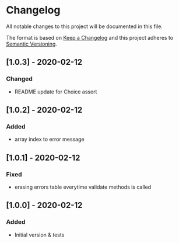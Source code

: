 # Changelog
All notable changes to this project will be documented in this file.

The format is based on [Keep a Changelog](http://keepachangelog.com/en/1.0.0/)
and this project adheres to [Semantic Versioning](http://semver.org/spec/v2.0.0.html).

## [1.0.3] - 2020-02-12
### Changed
- README update for Choice assert

## [1.0.2] - 2020-02-12
### Added
- array index to error message

## [1.0.1] - 2020-02-12
### Fixed
- erasing errors table everytime validate methods is called

## [1.0.0] - 2020-02-12
### Added
- Initial version & tests
